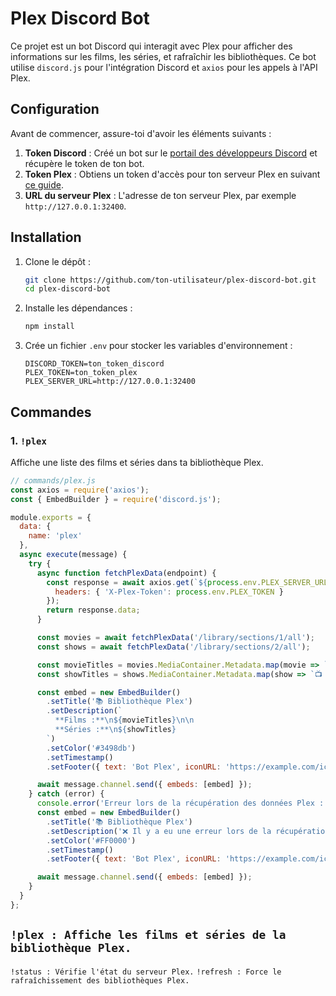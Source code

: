 # Plex Discord Bot

Ce projet est un bot Discord qui interagit avec Plex pour afficher des informations sur les films, les séries, et rafraîchir les bibliothèques. Ce bot utilise `discord.js` pour l'intégration Discord et `axios` pour les appels à l'API Plex.

## Configuration

Avant de commencer, assure-toi d'avoir les éléments suivants :

1. **Token Discord** : Créé un bot sur le [portail des développeurs Discord](https://discord.com/developers/applications) et récupère le token de ton bot.
2. **Token Plex** : Obtiens un token d'accès pour ton serveur Plex en suivant [ce guide](https://support.plex.tv/articles/204059436-finding-an-authentication-token-x-plex-token/).
3. **URL du serveur Plex** : L'adresse de ton serveur Plex, par exemple `http://127.0.0.1:32400`.

## Installation

1. Clone le dépôt :

    ```bash
    git clone https://github.com/ton-utilisateur/plex-discord-bot.git
    cd plex-discord-bot
    ```

2. Installe les dépendances :

    ```bash
    npm install
    ```

3. Crée un fichier `.env` pour stocker les variables d'environnement :

    ```dotenv
    DISCORD_TOKEN=ton_token_discord
    PLEX_TOKEN=ton_token_plex
    PLEX_SERVER_URL=http://127.0.0.1:32400
    ```

## Commandes

### 1. `!plex`

Affiche une liste des films et séries dans ta bibliothèque Plex.

```javascript
// commands/plex.js
const axios = require('axios');
const { EmbedBuilder } = require('discord.js');

module.exports = {
  data: {
    name: 'plex'
  },
  async execute(message) {
    try {
      async function fetchPlexData(endpoint) {
        const response = await axios.get(`${process.env.PLEX_SERVER_URL}${endpoint}`, {
          headers: { 'X-Plex-Token': process.env.PLEX_TOKEN }
        });
        return response.data;
      }

      const movies = await fetchPlexData('/library/sections/1/all');
      const shows = await fetchPlexData('/library/sections/2/all');

      const movieTitles = movies.MediaContainer.Metadata.map(movie => `🎬 ${movie.title}`).join('\n') || 'Aucun film trouvé.';
      const showTitles = shows.MediaContainer.Metadata.map(show => `📺 ${show.title}`).join('\n') || 'Aucune série trouvée.';

      const embed = new EmbedBuilder()
        .setTitle('📚 Bibliothèque Plex')
        .setDescription(`
          **Films :**\n${movieTitles}\n\n
          **Séries :**\n${showTitles}
        `)
        .setColor('#3498db')
        .setTimestamp()
        .setFooter({ text: 'Bot Plex', iconURL: 'https://example.com/icon.png' });

      await message.channel.send({ embeds: [embed] });
    } catch (error) {
      console.error('Erreur lors de la récupération des données Plex :', error);
      const embed = new EmbedBuilder()
        .setTitle('📚 Bibliothèque Plex')
        .setDescription('❌ Il y a eu une erreur lors de la récupération des données Plex.')
        .setColor('#FF0000')
        .setTimestamp()
        .setFooter({ text: 'Bot Plex', iconURL: 'https://example.com/icon.png' });

      await message.channel.send({ embeds: [embed] });
    }
  }
};

```

## `!plex : Affiche les films et séries de la bibliothèque Plex.`
`!status : Vérifie l'état du serveur Plex.`
`!refresh : Force le rafraîchissement des bibliothèques Plex.`
